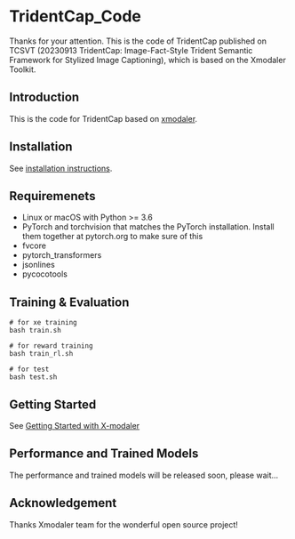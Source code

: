 # TridentCap_Code
Thanks for your attention. This is the code of TridentCap published on TCSVT (20230913 TridentCap: Image-Fact-Style Trident Semantic Framework for Stylized Image Captioning), which is based on the Xmodaler Toolkit. 


## Introduction  
This is the code for TridentCap based on [xmodaler](https://github.com/YehLi/xmodaler).

## Installation
See [installation instructions](https://xmodaler.readthedocs.io/en/latest/tutorials/installation.html).

## Requiremenets
* Linux or macOS with Python >= 3.6
* PyTorch and torchvision that matches the PyTorch installation. Install them together at pytorch.org to make sure of this
* fvcore
* pytorch_transformers
* jsonlines
* pycocotools 

## Training & Evaluation  

```
# for xe training
bash train.sh

# for reward training
bash train_rl.sh

# for test
bash test.sh
```

## Getting Started 
See [Getting Started with X-modaler](https://xmodaler.readthedocs.io/en/latest/tutorials/getting_started.html)

## Performance and Trained Models
The performance and trained models will be released soon, please wait...

## Acknowledgement
Thanks Xmodaler team for the wonderful open source project!
